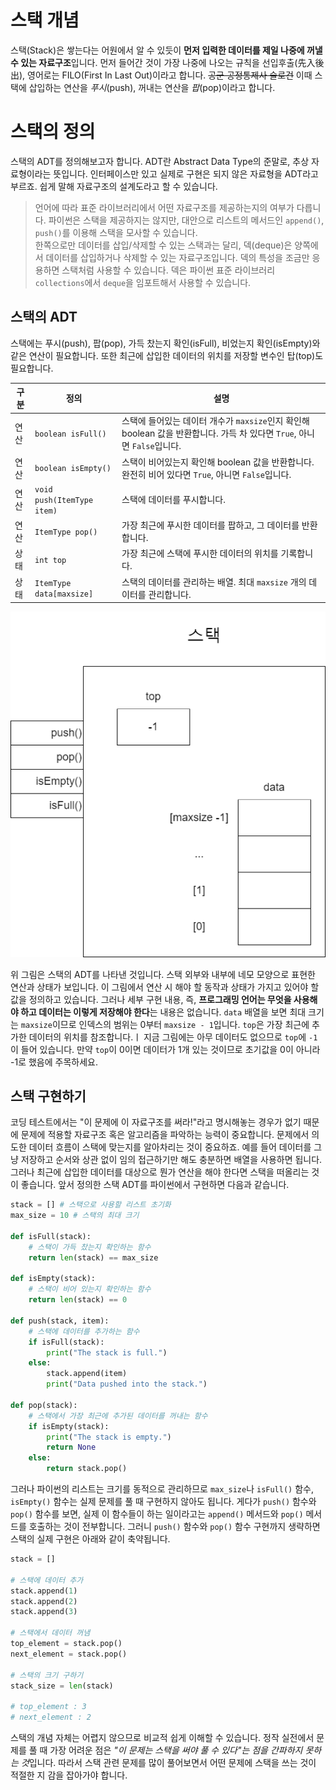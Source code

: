 # 스택 개념
스택(Stack)은 쌓는다는 어원에서 알 수 있듯이 **먼저 입력한 데이터를 제일 나중에 꺼낼 수 있는 자료구조**입니다. 먼저 들어간 것이 가장 나중에 나오는 규칙을 선입후출(先入後出), 영어로는 FILO(First In Last Out)이라고 합니다. ~~공군 공정통제사 슬로건~~ 이때 스택에 삽입하는 연산을 *푸시*(push), 꺼내는 연산을 *팝*(pop)이라고 합니다.
# 스택의 정의
스택의 ADT를 정의해보고자 합니다. ADT란 Abstract Data Type의 준말로, 추상 자료형이라는 뜻입니다. 인터페이스만 있고 실제로 구현은 되지 않은 자료형을 ADT라고 부르죠. 쉽게 말해 자료구조의 설계도라고 할 수 있습니다.  
> 언어에 따라 표준 라이브러리에서 어떤 자료구조를 제공하는지의 여부가 다릅니다. 파이썬은 스택을 제공하지는 않지만, 대안으로 리스트의 메서드인 `append()`, `push()`를 이용해 스택을 모사할 수 있습니다.  
> 한쪽으로만 데이터를 삽입/삭제할 수 있는 스택과는 달리, 덱(deque)은 양쪽에서 데이터를 삽입하거나 삭제할 수 있는 자료구조입니다. 덱의 특성을 조금만 응용하면 스택처럼 사용할 수 있습니다. 덱은 파이썬 표준 라이브러리 `collections`에서 `deque`을 임포트해서 사용할 수 있습니다.  

## 스택의 ADT
스택에는 푸시(push), 팝(pop), 가득 찼는지 확인(isFull), 비었는지 확인(isEmpty)와 같은 연산이 필요합니다. 또한 최근에 삽입한 데이터의 위치를 저장할 변수인 탑(top)도 필요합니다.  

|구분|정의|설명|
|---|---|---|
|연산|`boolean isFull()`|스택에 들어있는 데이터 개수가 `maxsize`인지 확인해 boolean 값을 반환합니다. 가득 차 있다면 `True`, 아니면 `False`입니다.|
|연산|`boolean isEmpty()`|스택이 비어있는지 확인해 boolean 값을 반환합니다. 완전히 비어 있다면 `True`, 아니면 `False`입니다.|
|연산|`void push(ItemType item)`|스택에 데이터를 푸시합니다.|
|연산|`ItemType pop()`|가장 최근에 푸시한 데이터를 팝하고, 그 데이터를 반환합니다.|
|상태|`int top`|가장 최근에 스택에 푸시한 데이터의 위치를 기록합니다.|
|상태|`ItemType data[maxsize]`|스택의 데이터를 관리하는 배열. 최대 `maxsize` 개의 데이터를 관리합니다.|  

![스택 ADT](stack_ADT.png)  

위 그림은 스택의 ADT를 나타낸 것입니다. 스택 외부와 내부에 네모 모양으로 표현한 연산과 상태가 보입니다. 이 그림에서 연산 시 해야 할 동작과 상태가 가지고 있어야 할 값을 정의하고 있습니다. 그러나 세부 구현 내용, 즉, **프로그래밍 언어는 무엇을 사용해야 하고 데이터는 이렇게 저장해야 한다**는 내용은 없습니다. `data` 배열을 보면 최대 크기는 `maxsize`이므로 인덱스의 범위는 0부터 `maxsize - 1`입니다. `top`은 가장 최근에 추가한 데이터의 위치를 참조합니다.ㅣ 지금 그림에는 아무 데이터도 없으므로 `top`에 `-1`이 들어 있습니다. 만약 `top`이 0이면 데이터가 1개 있는 것이므로 초기값을 0이 아니라 -1로 했음에 주목하세요.  

## 스택 구현하기
코딩 테스트에서는 "이 문제에 이 자료구조를 써라!"라고 명시해놓는 경우가 없기 때문에 문제에 적용할 자료구조 혹은 알고리즘을 파악하는 능력이 중요합니다. 문제에서 의도한 데이터 흐름이 스택에 맞는지를 알아차리는 것이 중요하죠. 예를 들어 데이터를 그냥 저장하고 순서와 상관 없이 임의 접근하기만 해도 충분하면 배열을 사용하면 됩니다. 그러나 최근에 삽입한 데이터를 대상으로 뭔가 연산을 해야 한다면 스택을 떠올리는 것이 좋습니다. 앞서 정의한 스택 ADT를 파이썬에서 구현하면 다음과 같습니다.  
```Python
stack = [] # 스택으로 사용할 리스트 초기화
max_size = 10 # 스택의 최대 크기

def isFull(stack):
    # 스택이 가득 찼는지 확인하는 함수
    return len(stack) == max_size

def isEmpty(stack):
    # 스택이 비어 있는지 확인하는 함수
    return len(stack) == 0

def push(stack, item):
    # 스택에 데이터를 추가하는 함수
    if isFull(stack):
        print("The stack is full.")
    else:
        stack.append(item)
        print("Data pushed into the stack.")
        
def pop(stack):
    # 스택에서 가장 최근에 추가된 데이터를 꺼내는 함수
    if isEmpty(stack):
        print("The stack is empty.")
        return None
    else:
        return stack.pop()
```  

그러나 파이썬의 리스트는 크기를 동적으로 관리하므로 `max_size`나 `isFull()` 함수, `isEmpty()` 함수는 실제 문제를 풀 때 구현하지 않아도 됩니다. 게다가 `push()` 함수와 `pop()` 함수를 보면, 실제 이 함수들이 하는 일이라고는 `append()` 메서드와 `pop()` 메서드를 호출하는 것이 전부합니다. 그러니 `push()` 함수와 `pop()` 함수 구현까지 생략하면 스택의 실제 구현은 아래와 같이 축약됩니다.  
```Python
stack = [] 

# 스택에 데이터 추가
stack.append(1)
stack.append(2)
stack.append(3)

# 스택에서 데이터 꺼냄
top_element = stack.pop()
next_element = stack.pop()

# 스택의 크기 구하기
stack_size = len(stack)

# top_element : 3
# next_element : 2
```  

스택의 개념 자체는 어렵지 않으므로 비교적 쉽게 이해할 수 있습니다. 정작 실전에서 문제를 풀 때 가장 어려운 점은 *"이 문제는 스택을 써야 풀 수 있다"는 점을 간파하지 못하는 것*입니다. 따라서 스택 관련 문제를 많이 풀어보면서 어떤 문제에 스택을 쓰는 것이 적절한 지 감을 잡아가야 합니다.